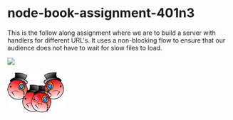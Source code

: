# node-book-assignment-401n3
This is the follow along assignment where we are to build a server with handlers for different URL's. It uses a non-blocking flow to ensure that our audience does not have to wait for slow files to load.

![](http://i.imgur.com/OUkLi.gif)

![alt tag](./tmp/test.png)

